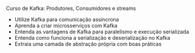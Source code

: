  Curso de Kafka: Produtores, Consumidores e streams
- Utilize Kafka para comunicação assíncrona
- Aprenda a criar microsserviços com Kafka
- Entenda as vantagens de Kafka para paralelismo e execução serializada
- Entenda como funciona a serialização e deserialização no Kafka
- Extraia uma camada de abstração própria com boas práticas
